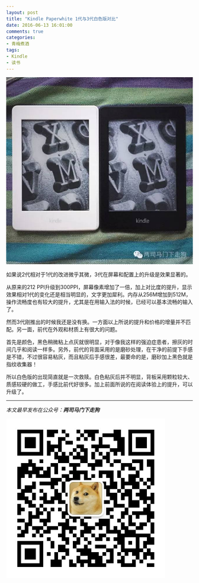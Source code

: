 ```yaml
---
layout: post
title: "Kindle Paperwhite 1代与3代白色版对比"
date: 2016-06-13 16:01:00
comments: true
categories:
- 青梅煮酒
tags:
- Kindle
- 读书
---
```


![](/image/20160613002.jpg)

如果说2代相对于1代的改进微乎其微，3代在屏幕和配置上的升级是效果显著的。

从原来的212 PPI升级到300PPI，屏幕像素增加了一倍，加上对比度的提升，显示效果相对1代的变化还是相当明显的，文字更加犀利。内存从256M增加到512M，操作流畅度也有较大的提升，尤其是在用输入法的时候，已经可以基本流畅的输入了。

然而3代刚推出的时候我还是没有换。一方面以上所说的提升和价格的增量并不匹配。另一面，前代在外观和材质上有很大的问题。

首先是颜色，黑色稍微粘上点灰就很明显，对于像我这样的强迫症患者，擦灰的时间几乎和阅读一样多。另外，前代的背面采用的是磨砂处理，在干净的前提下手感是不错，不过很容易粘灰，而且粘灰后手感很差，最要命的是，磨砂加上黑色就是指纹收集器！

所以白色版的出现简直就是一次救赎。白色粘灰后并不明显，背板采用颗粒较大、质感较硬的做工，手感比前代好很多。加上前面所说的在阅读体验上的提升，可以升级了。

<hr>

*本文最早发布在公众号：__两司马门下走狗__*

![](/asset/qrcode_zougou.jpg)
